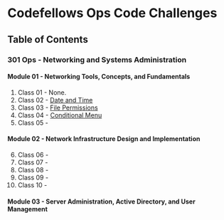 # Codefellows Ops Code Challenges

## Table of Contents

### 301 Ops - Networking and Systems Administration

#### Module 01 - Networking Tools, Concepts, and Fundamentals

1. Class 01 - None.
2. Class 02 - [Date and Time](/301-ops/02_date_time.sh)
3. Class 03 - [File Permissions](/301-ops/03_file_permissions.sh)
4. Class 04 - [Conditional Menu](/301-ops/04_menus.sh)
5. Class 05 - []()

#### Module 02 - Network Infrastructure Design and Implementation

6. Class 06 - []()
7. Class 07 - []()
8. Class 08 - []()
9. Class 09 - []()
10. Class 10 - []()

#### Module 03 - Server Administration, Active Directory, and User Management
